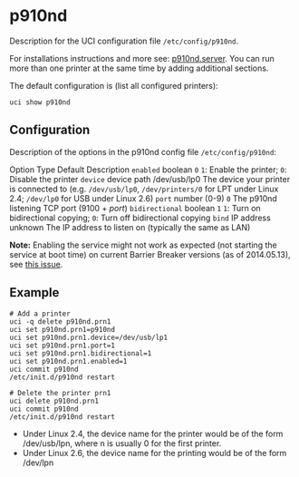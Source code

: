 # p910nd

Description for the UCI configuration file `/etc/config/p910nd`.

For installations instructions and more see: [p910nd.server](/docs/guide-user/services/print_server/p910nd.server "docs:guide-user:services:print_server:p910nd.server"). You can run more than one printer at the same time by adding additional sections.

The default configuration is (list all configured printers):

```
uci show p910nd
```

## Configuration

Description of the options in the p910nd config file `/etc/config/p910nd`:

Option Type Default Description `enabled` boolean `0` `1`: Enable the printer; `0`: Disable the printer `device` device path /dev/usb/lp0 The device your printer is connected to (e.g. `/dev/usb/lp0`, `/dev/printers/0` for LPT under Linux 2.4; `/dev/lp0` for USB under Linux 2.6) `port` number (0-9) `0` The p910nd listening TCP port (9100 + *port*) `bidirectional` boolean `1` `1`: Turn on bidirectional copying; `0`: Turn off bidirectional copying `bind` IP address unknown The IP address to listen on (typically the same as LAN)

**Note:** Enabling the service might not work as expected (not starting the service at boot time) on current Barrier Breaker versions (as of 2014.05.13), see [this issue](https://dev.openwrt.org/ticket/14909 "https://dev.openwrt.org/ticket/14909").

## Example

```
# Add a printer
uci -q delete p910nd.prn1
uci set p910nd.prn1=p910nd
uci set p910nd.prn1.device=/dev/usb/lp1
uci set p910nd.prn1.port=1
uci set p910nd.prn1.bidirectional=1
uci set p910nd.prn1.enabled=1
uci commit p910nd
/etc/init.d/p910nd restart
 
# Delete the printer prn1
uci delete p910nd.prn1
uci commit p910nd
/etc/init.d/p910nd restart
```

- Under Linux 2.4, the device name for the printer would be of the form /dev/usb/lpn, where n is usually 0 for the first printer.
- Under Linux 2.6, the device name for the printing would be of the form /dev/lpn
